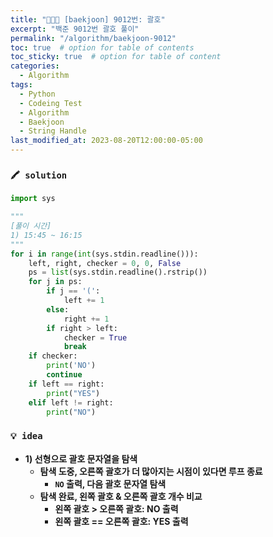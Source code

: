```yaml
---
title: "👩‍💻🔠 [baekjoon] 9012번: 괄호"
excerpt: "백준 9012번 괄호 풀이"
permalink: "/algorithm/baekjoon-9012"
toc: true  # option for table of contents
toc_sticky: true  # option for table of content
categories:
  - Algorithm
tags:
  - Python
  - Codeing Test
  - Algorithm
  - Baekjoon
  - String Handle
last_modified_at: 2023-08-20T12:00:00-05:00
---
```


### `🖍️ solution`
```python
import sys

"""
[풀이 시간]
1) 15:45 ~ 16:15
"""
for i in range(int(sys.stdin.readline())):
    left, right, checker = 0, 0, False
    ps = list(sys.stdin.readline().rstrip())
    for j in ps:
        if j == '(':
            left += 1
        else:
            right += 1
        if right > left:
            checker = True
            break
    if checker:
        print('NO')
        continue
    if left == right:
        print("YES")
    elif left != right:
        print("NO")
```

### `💡 idea`

- **1) 선형으로 괄호 문자열을 탐색**
    - **탐색 도중, 오른쪽 괄호가 더 많아지는 시점이 있다면 루프 종료**
        - **`NO` 출력, 다음 괄호 문자열 탐색**
    - **탐색 완료, 왼쪽 괄호 & 오른쪽 괄호 개수 비교**
        - **왼쪽 괄호 > 오른쪽 괄호: NO 출력**
        - **왼쪽 괄호 == 오른쪽 괄호: YES 출력**